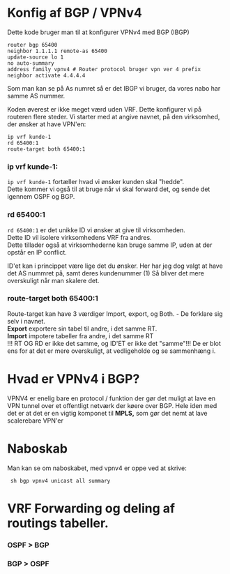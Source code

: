 


# Konfig af BGP / VPNv4

Dette kode bruger man til at konfigurer VPNv4 med BGP (IBGP)
```
router bgp 65400
neighbor 1.1.1.1 remote-as 65400
update-source lo 1
no auto-summary
address family vpnv4 # Router protocol bruger vpn ver 4 prefix
neighbor activate 4.4.4.4
```
Som man kan se på As numret så er det IBGP vi bruger, da vores nabo har samme AS nummer.

Koden øverest er ikke meget værd uden VRF. Dette konfigurer vi på routeren flere steder.
Vi starter med at angive navnet, på den virksomhed, der ønsker at have VPN'en:

``` 
ip vrf kunde-1
rd 65400:1
route-target both 65400:1
```
### ip vrf kunde-1:
 ```ip vrf kunde-1``` fortæller hvad vi ønsker kunden skal "hedde".<br>
 Dette kommer vi også til at bruge når vi skal forward det, og sende det igennem OSPF og BGP.
### rd 65400:1
``` rd 65400:1 ``` er det unikke ID vi ønsker at give til virksomheden.<br>
Dette ID vil isolere virksomhedens VRF fra andres. <br>
Dette tillader også at virksomhederne kan bruge samme IP, uden at der opstår en IP conflict.

ID'et kan i princippet være lige det du ønsker. Her har jeg dog valgt at have det AS nummret på, samt deres kundenummer (1)
Så bliver det mere overskuligt når man skalere det.

### route-target both 65400:1
Route-target kan have 3 værdiger Import, export, og Both. - De forklare sig selv i navnet.<br>
**Export** exportere sin tabel til andre, i det samme RT.<br>
**Import** impotere tabeller fra andre, i det samme RT<br>
!!! RT OG RD er ikke det samme, og ID'ET er ikke det "samme"!!! De er blot ens for at det er mere overskuligt, at vedligeholde og se sammenhæng i.

# Hvad er VPNv4 i BGP?

VPNV4 er enelig bare en protocol / funktion der gør det muligt at lave en VPN tunnel over et offentligt netværk der køere over BGP.
Hele iden med det er at det er en vigtig komponet til **MPLS,** som gør det nemt at lave scalerebare VPN'er

# Naboskab

Man kan se om naboskabet, med vpnv4 er oppe ved at skrive:
```
 sh bgp vpnv4 unicast all summary
```

# VRF Forwarding og deling af routings tabeller.
### OSPF > BGP
### BGP > OSPF

